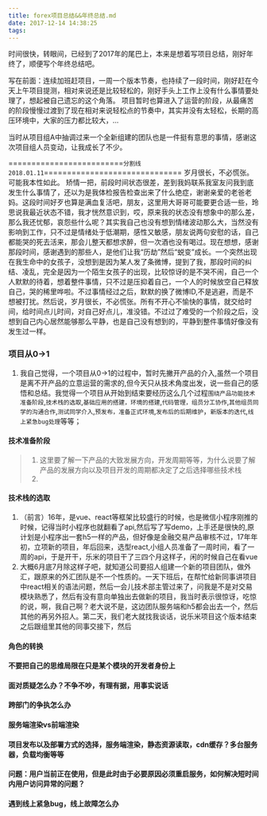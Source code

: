 ```yaml
---
title: forex项目总结&&年终总结.md
date: 2017-12-14 14:38:25
tags:
---
```

时间很快，转眼间，已经到了2017年的尾巴上，本来是想着写项目总结，刚好年终了，顺便写个年终总结吧。

写在前面：连续加班赶项目，一周一个版本节奏，也持续了一段时间，刚好赶在今天上午项目提测，相对来说还是比较轻松的，刚好手头上工作上没有什么事情要处理了，想起被自己遗忘的这个角落。
项目暂时也算进入了运营的阶段，从最痛苦的阶段慢慢过渡到了现在相对来说轻松点的节奏中，其实并没有太轻松，长期的高压环境中，大家的压力都比较大，...

当时从项目组A中抽调过来一个全新组建的团队也是一件挺有意思的事情，感谢这次项目组人员变动，让我成长了不少。

=========================`分割线2018.01.11`==============================
    岁月很长，不必慌张。可能我本性如此。
矫情一把，前段时间状态很差，差到我妈联系我室友问我到底发生什么事情了，还以为是我体检报告检查出来了什么绝症，谢谢亲爱的老爸老妈。这段时间好歹也算是满血复活吧，朋友，这里用大哥哥可能要更合适一些，玲思说我最近状态不错，我才恍然意识到，哎，原来我的状态没有想象中的那么差，那么我还忧郁，哀怨些什么呢？其实我自己也没有想到情绪波动那么大，当然没有影响到工作，只不过是情绪处于低潮期，感性又敏感，朋友说两句安慰的话，自己都能哭的死去活来，那会儿整天都想求醉，但一次酒也没有喝过。现在想想，感谢那段时间，感谢遇到的那些人，是他们让我“历劫”然后“蜕变”成长。一个突然出现在我生命中的女孩子，没想到是因为某人发了条微博，提到了我，那段时间的纠结、凌乱，完全是因为一个陌生女孩子的出现，比较惊讶的是不哭不闹，自己一个人默默的待着，想着整件事情，只不过是压抑着自己，一个人的时候放空自己释放自己，哭的稀里哗啦。不过事情经过之后，默默的换了微博ID,不是逃避，而是不想被打扰。然后说，岁月很长，不必慌张。所有不开心不愉快的事情，就交给时间，给时间点儿时间，对自己好点儿，准没错。不过过了难受的一个阶段之后，没想到自己内心居然能够那么平静，也是自己没有想到的，平静到整件事情好像没有发生过一样。
    
### 项目从0->1

1. 我自己觉得，一个项目从0->1的过程中，暂时先撇开产品的介入,虽然一个项目是离不开产品的立意运营的需求的,但今天只从技术角度出发，说一些自己的感悟和总结。我觉得一个项目从开始到结束要经历这么几个过程`围绕产品功能技术准备阶段`,`技术栈的选取`,`基础应用的搭建，环境的搭建`,`代码管理，组员分工协作`,`其他组员同学的沟通合作`,`测试同学介入`,`预发布，准备正式环境`,`发布后的后期维护`，`新版本的迭代`,`线上紧急bug处理`等等；

#### 技术准备阶段
> 1. 这里要了解一下产品的大致发展方向，开发周期等等，为什么说要了解产品的发展方向以及项目开发的周期都决定了之后选择哪些技术栈
> 2. 

#### 技术栈的选取
 1. （前言）16年，是vue、react等框架比较盛行的时候，也是微信小程序刚推的时候，记得当时小程序也就翻看了api,然后写了写demo，上手还是很快的,原计划是小程序出一套h5一样的产品，但好像是金融交易产品审核不过，17年年初，立项新的项目，年后回来，选型react,小组人员准备了一周时间，看了一周的api，于是开干，乐米的项目干了三四个月这样子，闲的时候自己在看vue
 2. 大概6月底7月除这样子吧，就知道公司要招人组建一个新的项目团队，做外汇，跟原来的外汇团队是不一个性质的。一天下班后，在帮忙给新同事讲项目中react相关的语法问题，然后一会儿技术部主管过来了，问我是不是对交易模块熟悉了，然后有没有意向单独出去做新的项目，我当时表示很惊讶，吃惊的说，啊，我自己啊？老大说不是，这边团队服务端和h5都会出去一个，然后其他的再另外招人。第二天，我们老大就找我谈话，说乐米项目这个版本结束之后跟组里其他的同事交接下，然后


#### 角色的转换

#### 不要把自己的思维局限在只是某个模块的开发者身份上

#### 面对质疑怎么办？不争不吵，有理有据，用事实说话

#### 跨部门的争执怎么办

#### 服务端渲染vs前端渲染

#### 项目发布以及部署方式的选择，服务端渲染，静态资源读取，cdn缓存？多台服务器，负载均衡等等

#### 问题：用户当前正在使用，但是此时由于必要原因必须重启服务，如何解决短时间内用户访问异常的问题？

#### 遇到线上紧急bug，线上故障怎么办

#### 
